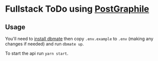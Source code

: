 # Fullstack ToDo using [PostGraphile](https://www.graphile.org/postgraphile/)

## Usage

You'll need to [install dbmate](https://github.com/amacneil/dbmate#installation) then copy `.env.example` to `.env` (making any changes if needed) and run `dbmate up`.

To start the api run `yarn start`.
